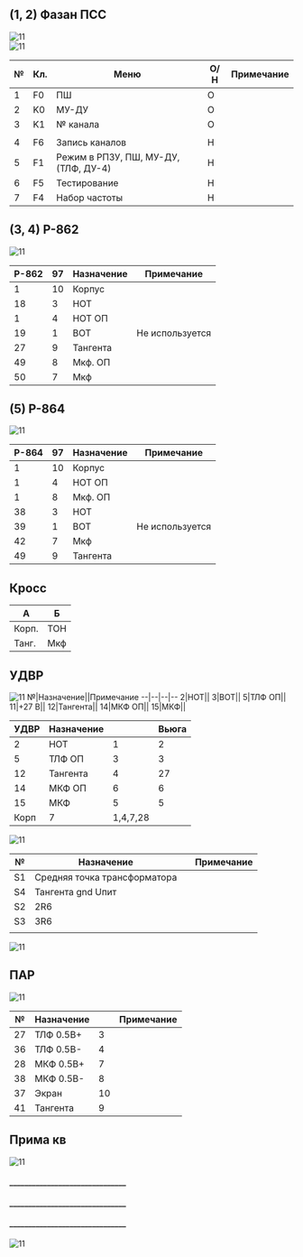 ## (1, 2) Фазан ПСС
![11](b0206faz.svg)  
![11](b0204faz.svg)  


№|Кл.|Меню|О/Н|Примечание
--|--|--|--|--
1|F0|ПШ|O|
2|K0|МУ-ДУ|O|
3|K1|№ канала|O|
||||
4|F6|Запись каналов|Н|
5|F1|Режим в РПЗУ, ПШ, МУ-ДУ,(ТЛФ, ДУ-4)|Н|
6|F5|Тестирование|Н|
7|F4|Набор частоты|Н|

## (3, 4) Р-862
![11](b0204r862.svg)  

Р-862 | 97 | Назначение | Примечание
--|--|--|--
1|10|Корпус|
18|3|НОТ|
1|4|НОТ ОП|
19|1|ВОТ|Не используется
27|9|Тангента|
49|8|Мкф. ОП|
50|7|Мкф|

## (5) Р-864
![11](b0205r864.svg)  
  
Р-864 | 97 | Назначение | Примечание
--|--|--|--
1|10|Корпус|
1|4|НОТ ОП|
1|8|Мкф. ОП|
38|3|НОТ|
39|1|ВОТ|Не используется
42|7|Мкф|
49|9|Тангента|




## Кросс
A|Б
--|--
Корп.|ТОН
Танг.|Мкф

## УДВР
![11](b0404avar.svg)
№|Назначение||Примечание
--|--|--|--
2|НОТ||
3|ВОТ||
5|ТЛФ ОП||
11|+27 В||
12|Тангента||
14|МКФ ОП||
15|МКФ||

УДВР|Назначение||Вьюга
--|--|--|--
2|НОТ|1|2
5|ТЛФ ОП|3|3
12|Тангента|4|27
14|МКФ ОП|6|6
15|МКФ|5|5
|Корп|7|1,4,7,28

![11](b0410vyuga.svg)  


№|Назначение||Примечание
--|--|--|--
S1|Средняя точка трансформатора||
S4|Тангента gnd Uпит||
S2|2R6||
S3|3R6||
|||


![11](b0408avar.svg)
  
## ПАР  
![11](b0406avar.svg)

№|Назначение||Примечание
--|--|--|--
27|ТЛФ 0.5В+|3|
36|ТЛФ 0.5В-|4|
28|МКФ 0.5В+|7|
38|МКФ 0.5В-|8|
37|Экран|10|
41|Тангента|9|


  
## Прима кв

![11](b0502prima.svg)
  
#### _______________________________
#### _______________________________
#### _______________________________
    
  
![11](b0202rs.gif)  
